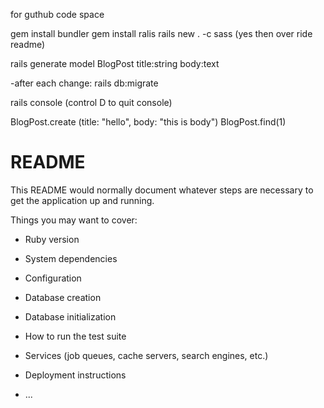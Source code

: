 for guthub code space

gem install bundler
gem install ralis
rails new . -c sass
(yes then over ride readme)

rails generate model BlogPost title:string body:text

-after each change:
rails db:migrate

rails console
(control D to quit console)


BlogPost.create (title: "hello", body: "this is body")
BlogPost.find(1)





# README

This README would normally document whatever steps are necessary to get the
application up and running.

Things you may want to cover:

* Ruby version

* System dependencies

* Configuration

* Database creation

* Database initialization

* How to run the test suite

* Services (job queues, cache servers, search engines, etc.)

* Deployment instructions

* ...

